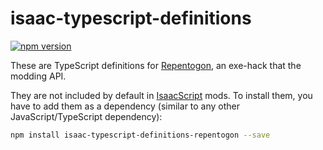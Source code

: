 # isaac-typescript-definitions

[![npm version](https://img.shields.io/npm/v/isaac-typescript-definitions-repentogon.svg)](https://www.npmjs.com/package/isaac-typescript-definitions-repentogon)

These are TypeScript definitions for [Repentogon](https://repentogon.com/index.html), an exe-hack that the modding API.

They are not included by default in [IsaacScript](https://isaacscript.github.io/) mods. To install them, you have to add them as a dependency (similar to any other JavaScript/TypeScript dependency):

```sh
npm install isaac-typescript-definitions-repentogon --save
```
